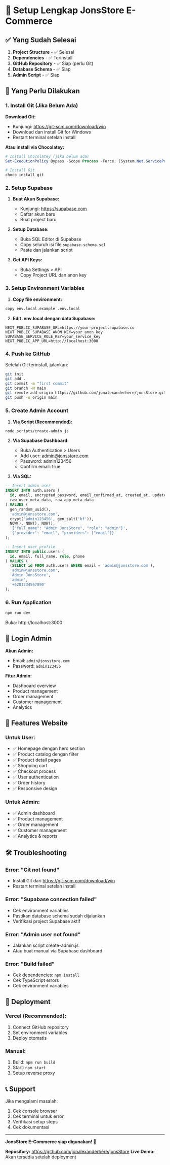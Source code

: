 # 🚀 Setup Lengkap JonsStore E-Commerce

## ✅ Yang Sudah Selesai

1. **Project Structure** - ✅ Selesai
2. **Dependencies** - ✅ Terinstall
3. **GitHub Repository** - ✅ Siap (perlu Git)
4. **Database Schema** - ✅ Siap
5. **Admin Script** - ✅ Siap

## 🔧 Yang Perlu Dilakukan

### 1. Install Git (Jika Belum Ada)

**Download Git:**
- Kunjungi: https://git-scm.com/download/win
- Download dan install Git for Windows
- Restart terminal setelah install

**Atau install via Chocolatey:**
```powershell
# Install Chocolatey (jika belum ada)
Set-ExecutionPolicy Bypass -Scope Process -Force; [System.Net.ServicePointManager]::SecurityProtocol = [System.Net.ServicePointManager]::SecurityProtocol -bor 3072; iex ((New-Object System.Net.WebClient).DownloadString('https://community.chocolatey.org/install.ps1'))

# Install Git
choco install git
```

### 2. Setup Supabase

1. **Buat Akun Supabase:**
   - Kunjungi: https://supabase.com
   - Daftar akun baru
   - Buat project baru

2. **Setup Database:**
   - Buka SQL Editor di Supabase
   - Copy seluruh isi file `supabase-schema.sql`
   - Paste dan jalankan script

3. **Get API Keys:**
   - Buka Settings > API
   - Copy Project URL dan anon key

### 3. Setup Environment Variables

1. **Copy file environment:**
```bash
copy env.local.example .env.local
```

2. **Edit .env.local dengan data Supabase:**
```env
NEXT_PUBLIC_SUPABASE_URL=https://your-project.supabase.co
NEXT_PUBLIC_SUPABASE_ANON_KEY=your_anon_key
SUPABASE_SERVICE_ROLE_KEY=your_service_key
NEXT_PUBLIC_APP_URL=http://localhost:3000
```

### 4. Push ke GitHub

Setelah Git terinstall, jalankan:

```bash
git init
git add .
git commit -m "first commit"
git branch -M main
git remote add origin https://github.com/jonalexanderhere/jonsStore.git
git push -u origin main
```

### 5. Create Admin Account

1. **Via Script (Recommended):**
```bash
node scripts/create-admin.js
```

2. **Via Supabase Dashboard:**
   - Buka Authentication > Users
   - Add user: admin@jonsstore.com
   - Password: admin123456
   - Confirm email: true

3. **Via SQL:**
```sql
-- Insert admin user
INSERT INTO auth.users (
  id, email, encrypted_password, email_confirmed_at, created_at, updated_at,
  raw_user_meta_data, raw_app_meta_data
) VALUES (
  gen_random_uuid(),
  'admin@jonsstore.com',
  crypt('admin123456', gen_salt('bf')),
  NOW(), NOW(), NOW(),
  '{"full_name": "Admin JonsStore", "role": "admin"}',
  '{"provider": "email", "providers": ["email"]}'
);

-- Insert user profile
INSERT INTO public.users (
  id, email, full_name, role, phone
) VALUES (
  (SELECT id FROM auth.users WHERE email = 'admin@jonsstore.com'),
  'admin@jonsstore.com',
  'Admin JonsStore',
  'admin',
  '+6281234567890'
);
```

### 6. Run Application

```bash
npm run dev
```

Buka: http://localhost:3000

## 🎯 Login Admin

**Akun Admin:**
- Email: `admin@jonsstore.com`
- Password: `admin123456`

**Fitur Admin:**
- Dashboard overview
- Product management
- Order management
- Customer management
- Analytics

## 📱 Features Website

### Untuk User:
- ✅ Homepage dengan hero section
- ✅ Product catalog dengan filter
- ✅ Product detail pages
- ✅ Shopping cart
- ✅ Checkout process
- ✅ User authentication
- ✅ Order history
- ✅ Responsive design

### Untuk Admin:
- ✅ Admin dashboard
- ✅ Product management
- ✅ Order management
- ✅ Customer management
- ✅ Analytics & reports

## 🛠️ Troubleshooting

### Error: "Git not found"
- Install Git dari https://git-scm.com/download/win
- Restart terminal setelah install

### Error: "Supabase connection failed"
- Cek environment variables
- Pastikan database schema sudah dijalankan
- Verifikasi project Supabase aktif

### Error: "Admin user not found"
- Jalankan script create-admin.js
- Atau buat manual via Supabase dashboard

### Error: "Build failed"
- Cek dependencies: `npm install`
- Cek TypeScript errors
- Cek environment variables

## 🚀 Deployment

### Vercel (Recommended):
1. Connect GitHub repository
2. Set environment variables
3. Deploy otomatis

### Manual:
1. Build: `npm run build`
2. Start: `npm start`
3. Setup reverse proxy

## 📞 Support

Jika mengalami masalah:
1. Cek console browser
2. Cek terminal untuk error
3. Verifikasi setup steps
4. Cek dokumentasi

---

**JonsStore E-Commerce siap digunakan! 🎉**

**Repository:** https://github.com/jonalexanderhere/jonsStore
**Live Demo:** Akan tersedia setelah deployment




